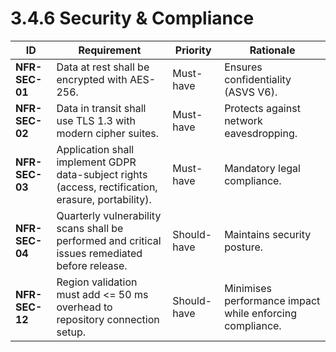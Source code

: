 # 3.4.6 Security &amp; Compliance

| ID                                  | Requirement                                                                                         | Priority    | Rationale                                                |
|-------------------------------------|-----------------------------------------------------------------------------------------------------|-------------|----------------------------------------------------------|
| <a id="nfrSec01"></a>**NFR-SEC-01** | Data at rest shall be encrypted with AES-256.                                                       | Must-have   | Ensures confidentiality (ASVS V6).                       |
| <a id="nfrSec02"></a>**NFR-SEC-02** | Data in transit shall use TLS 1.3 with modern cipher suites.                                        | Must-have   | Protects against network eavesdropping.                  |
| <a id="nfrSec03"></a>**NFR-SEC-03** | Application shall implement GDPR data-subject rights (access, rectification, erasure, portability). | Must-have   | Mandatory legal compliance.                              |
| <a id="nfrSec04"></a>**NFR-SEC-04** | Quarterly vulnerability scans shall be performed and critical issues remediated before release.     | Should-have | Maintains security posture.                              |
| <a id="nfrSec12"></a>**NFR-SEC-12** | Region validation must add <= 50 ms overhead to repository connection setup.                        | Should-have | Minimises performance impact while enforcing compliance. |